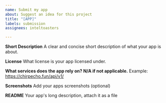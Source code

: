 ```yaml
---
name: Submit my app
about: Suggest an idea for this project
title: "[APP]"
labels: submission
assignees: inteltoasters

---
```


**Short Description**
A clear and concise short description of what your app is about.

**License**
What license is your app licensed under.

**What services does the app rely on? N/A if not applicable.**
Example: https://chirpecho.fun/api/v1/

**Screenshots**
Add your apps screenshots (optional)

**README**
Your app's long description, attach it as a file
